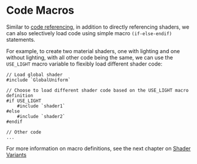 # Code Macros

Similar to [code referencing](./shader_include.md), in addition to directly referencing shaders, we can also selectively load code using simple macro `(if-else-endif)` statements.

For example, to create two material shaders, one with lighting and one without lighting, with all other code being the same, we can use the `USE_LIGHT` macro variable to flexibly load different shader code:

```wgsl
// Load global shader
#include `GlobalUniform`

// Choose to load different shader code based on the USE_LIGHT macro definition
#if USE_LIGHT
    #include `shader1`
#else
    #include `shader2`
#endif

// Other code
...
```

For more information on macro definitions, see the next chapter on [Shader Variants](./shader_variants.md)